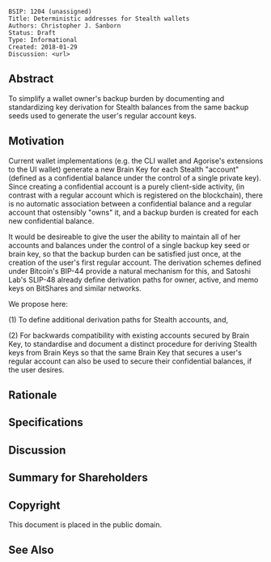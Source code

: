     BSIP: 1204 (unassigned)
    Title: Deterministic addresses for Stealth wallets
    Authors: Christopher J. Sanborn
    Status: Draft
    Type: Informational
    Created: 2018-01-29
    Discussion: <url>


## Abstract

To simplify a wallet owner's backup burden by documenting and standardizing key derivation for Stealth balances from the same backup seeds used to generate the user's regular account keys.

## Motivation

Current wallet implementations (e.g. the CLI wallet and Agorise's extensions to the UI wallet) generate a new Brain Key for each Stealth "account" (defined as a confidential balance under the control of a single private key).  Since creating a confidential account is a purely client-side activity, (in contrast with a regular account which is registered on the blockchain), there is no automatic association between a confidential balance and a regular account that ostensibly "owns" it, and a backup burden is created for each new confidential balance.

It would be desireable to give the user the ability to maintain all of her accounts and balances under the control of a single backup key seed or brain key, so that the backup burden can be satisfied just once, at the creation of the user's first regular account.  The derivation schemes defined under Bitcoin's BIP-44 provide a natural mechanism for this, and Satoshi Lab's SLIP-48 already define derivation paths for owner, active, and memo keys on BitShares and similar networks.

We propose here:

(1) To define additional derivation paths for Stealth accounts, and,

(2) For backwards compatibility with existing accounts secured by Brain Key, to standardise and document a distinct procedure for deriving Stealth keys from Brain Keys so that the same Brain Key that secures a user's regular account can also be used to secure their confidential balances, if the user desires.

## Rationale
## Specifications
## Discussion
## Summary for Shareholders
## Copyright

This document is placed in the public domain.

## See Also
